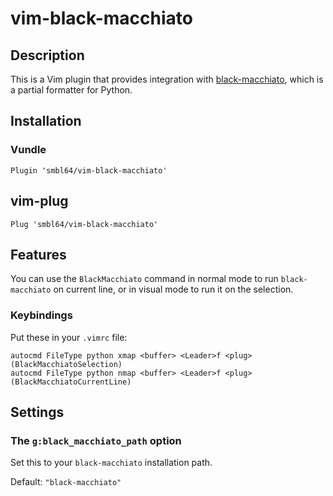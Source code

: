 # vim-black-macchiato

## Description

This is a Vim plugin that provides integration with [black-macchiato][bm-url], which is a partial formatter for Python.

## Installation

### Vundle

```
Plugin 'smbl64/vim-black-macchiato'
```

## vim-plug

```
Plug 'smbl64/vim-black-macchiato'
```

## Features

You can use the `BlackMacchiato` command in normal mode to run `black-macchiato` on current line, or in visual mode to run it on the selection.

### Keybindings 

Put these in your `.vimrc` file:

```
autocmd FileType python xmap <buffer> <Leader>f <plug>(BlackMacchiatoSelection)
autocmd FileType python nmap <buffer> <Leader>f <plug>(BlackMacchiatoCurrentLine)

```

## Settings

### The `g:black_macchiato_path` option

Set this to your `black-macchiato` installation path. 

Default: `"black-macchiato"`

[bm-url]: https://github.com/wbolster/black-macchiato

